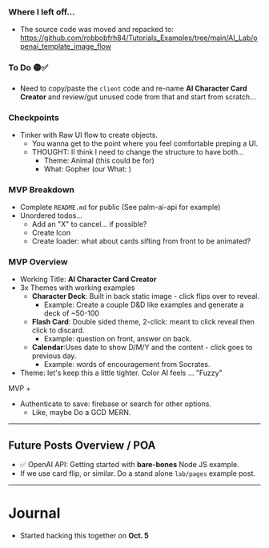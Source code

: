 ### Where I left off...

- The source code was moved and repacked to: https://github.com/robbobfrh84/Tutorials_Examples/tree/main/AI_Lab/openai_template_image_flow

### To  Do 🟡✅
- Need to copy/paste the `client` code and re-name **AI Character Card Creator** and review/gut unused code from that and start from scratch...  

### Checkpoints

- Tinker with Raw UI flow to create objects.
  - You wanna get to the point where you feel comfortable preping a UI. 
  - THOUGHT: II think I need to change the structure to have both...
    - Theme: Animal (this could be for)
    - What: Gopher (our What: )

### MVP Breakdown

- Complete `README.md` for public (See palm-ai-api for example)
- Unordered todos...
  - Add an "X" to cancel... if possible?
  - Create Icon
  - Create loader: what about cards sifting from front to be animated? 


### MVP Overview

- Working Title: **AI Character Card Creator** 
- 3x Themes with working examples
  - **Character Deck**: Built in back static image - click flips over to reveal. 
    - Example: Create a couple D&D like examples and generate a deck of ~50-100
  - **Flash Card**: Double sided theme, 2-click: meant to click reveal then click to discard. 
    - Example: question on front, answer on back. 
  - **Calendar**:Uses date to show D/M/Y and the content - click goes to previous day. 
    - Example: words of encouragement from Socrates. 
- Theme: let's keep this a little tighter. Color AI feels ... "Fuzzy" 

MVP + 

- Authenticate to save: firebase or search for other options. 
  - Like, maybe Do a GCD MERN.

----

## Future Posts Overview / POA

- ✅ OpenAI API: Getting started with **bare-bones** Node JS example.
- If we use card flip, or similar. Do a stand alone `lab/pages` example post. 

----

# Journal

- Started hacking this together on **Oct. 5**





